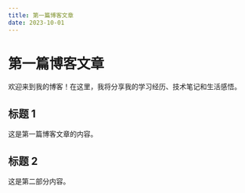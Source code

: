 ```yaml
---
title: 第一篇博客文章
date: 2023-10-01
---
```


# 第一篇博客文章

欢迎来到我的博客！在这里，我将分享我的学习经历、技术笔记和生活感悟。

## 标题 1

这是第一篇博客文章的内容。

## 标题 2

这是第二部分内容。